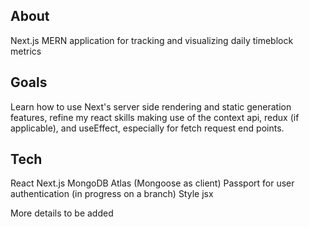 ## About

Next.js MERN application for tracking and visualizing daily timeblock metrics

## Goals

Learn how to use Next's server side rendering and static generation features, refine my react skills making use of the context api, redux (if applicable), and useEffect, especially for fetch request end points.

## Tech

React
Next.js
MongoDB Atlas (Mongoose as client)
Passport for user authentication (in progress on a branch)
Style jsx 

More details to be added


